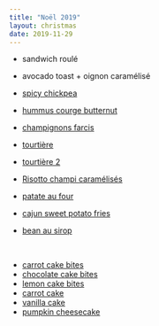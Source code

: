 ```yaml
---
title: "Noël 2019"
layout: christmas
date: 2019-11-29
---
```


- sandwich roulé
- avocado toast + oignon caramélisé
- [spicy chickpea](https://minimalistbaker.com/chickpea-caesar-salad/)
- [hummus courge butternut](https://minimalistbaker.com/butternut-squash-hummus/)
- [champignons farcis](https://danslacuisinedenathalie.com/champignons-farcis-aux-epinards/?fbclid=IwAR0pmqmB_vWd59j40MDO5_0B73340VLzB9v7jnDHPYKzLbMkDNFMpbon5Hw)

- [tourtière](https://www.lacuisinedejeanphilippe.com/recipe/tourtiere-de-millet/)
- [tourtière 2](https://www.lacuisinedejeanphilippe.com/recipe/tourtiere-de-millet-2/)
- [Risotto champi caramélisés](https://minimalistbaker.com/caramelized-shiitake-mushroom-risotto/)
- [patate au four](https://minimalistbaker.com/cheesy-chili-baked-potato-fries-oil-free/)
- [cajun sweet potato fries](https://minimalistbaker.com/cajun-baked-sweet-potato-fries/)
- [bean au sirop](https://danslacuisinedenathalie.com/beans-au-sirop-erable-mijoteuse/?fbclid=IwAR29UrULdRCHKJoiWer_IqP27kn-r0qHT-fE4RV_W8vX2v_HVrGWQgT58VU)

​
​
- [carrot cake bites](https://minimalistbaker.com/no-bake-carrot-cake-bites/)
- [chocolate cake bites](https://minimalistbaker.com/no-bake-fudgy-chocolate-cake-bites/)
- [lemon cake bites](https://minimalistbaker.com/no-bake-lemon-poppy-seed-donut-holes/)
- [carrot cake](https://minimalistbaker.com/raw-carrot-cake-with-vegan-cream-cheese-frosting/)
- [vanilla cake](https://minimalistbaker.com/1-bowl-vegan-gluten-free-vanilla-cake/)
- [pumpkin cheesecake](https://minimalistbaker.com/vegan-pumpkin-cheesecake/)

